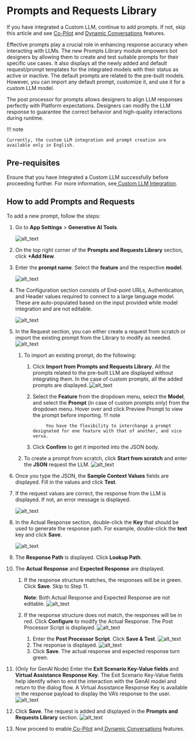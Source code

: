 
# Prompts and Requests Library

	

		

			

If you have integrated a Custom LLM, continue to add prompts. If not, skip this article and see [Co-Pilot](../../../../../app-settings/generative-ai-tools/co-pilot-features) and [Dynamic Conversations](../../../../../app-settings/generative-ai-tools/dynamic-conversations-features) features.

Effective prompts play a crucial role in enhancing response accuracy when interacting with LLMs. The new Prompts Library module empowers bot designers by allowing them to create and test suitable prompts for their specific use cases. It also displays all the newly added and default request/prompt templates for the integrated models with their status as active or inactive. The default prompts are related to the pre-built models. However, you can import any default prompt, customize it, and use it for a custom LLM model.

The post processor for prompts allows designers to align LLM responses perfectly with Platform expectations. Designers can modify the LLM response to guarantee the correct behavior and high-quality interactions during runtime.

!!! note

    Currently, the custom LLM integration and prompt creation are available only in English.


## Pre-requisites

Ensure that you have Integrated a Custom LLM successfully before proceeding further. For more information, see[ Custom LLM Integration](../../../../../app-settings/generative-ai-tools/llm-integration/#Custom_LLM_Integration_Framework).


## How to add Prompts and Requests

To add a new prompt, follow the steps:



1. Go to **App Settings** > **Generative AI Tools**. 


    ![alt_text](images/prl(10).png "image_tooltip")

2. On the top right corner of the **Prompts and Requests Library** section, click **+Add New**.
3. Enter the **prompt name**. Select the **feature** and the respective **model**. 

    ![alt_text](images/prl(13).png "image_tooltip")

4. The Configuration section consists of End-point URLs, Authentication, and Header values required to connect to a large language model. These are auto-populated based on the input provided while model integration and are not editable. 


    ![alt_text](images/prl(3).png "image_tooltip")

5. In the Request section, you can either create a request from scratch or import the existing prompt from the Library to modify as needed. 
    ![alt_text](images/prl(9).png "image_tooltip")
    1. To import an existing prompt, do the following:
        1. Click **Import from Prompts and Requests Library**. All the prompts related to the pre-built LLM are displayed without integrating them. In the case of custom prompts, all the added prompts are displayed. 
            ![alt_text](images/prompts2hq.gif "image_tooltip")
        
        2. Select the **Feature** from the dropdown menu, select the **Model**, and select the **Prompt** (in case of custom prompts only) from the dropdown menu. Hover over and click Preview Prompt to view the prompt before importing.
            !!! note

                    You have the flexibility to interchange a prompt designated for one feature with that of another, and vice versa.

        3. Click **Confirm** to get it imported into the JSON body.

    2. To create a prompt from scratch, click **Start from scratch** and enter the **JSON** request the LLM. 
    ![alt_text](images/prl(8).png "image_tooltip")

6. Once you type the JSON, the **Sample Context Values** fields are displayed. Fill in the values and click **Test**.
7. If the request values are correct, the response from the LLM is displayed. If not, an error message is displayed. 


    ![alt_text](images/prl(6).png "image_tooltip")

8. In the Actual Response section, double-click the **Key** that should be used to generate the response path. For example, double-click the **text** key and click **Save**. 

    ![alt_text](images/prl(5).png "image_tooltip")

9. The **Response Path** is displayed. Click **Lookup Path**.
10. The **Actual Response** and **Expected Response** are displayed. 
    1. If the response structure matches, the responses will be in green. Click **Save**. Skip to Step 11.

        **Note**: Both Actual Response and Expected Response are not editable.
        ![alt_text](images/prl(2).png "image_tooltip")
    
    2. If the response structure does not match, the responses will be in red. Click **Configure** to modify the Actual Response. The Post Processor Script is displayed. 
    ![alt_text](images/prl(12).png "image_tooltip")
        
        1. Enter the **Post Processor Script**. Click **Save & Test**. 
            ![alt_text](images/prl(11).png "image_tooltip")
        2. The response is displayed. 
                ![alt_text](images/prl(4).png "image_tooltip")
        3. Click **Save**. The actual response and expected response turn green.

11. (Only for GenAI Node) Enter the **Exit Scenario Key-Value fields** and **Virtual Assistance Response Key**. The Exit Scenario Key-Value fields help identify when to end the interaction with the GenAI model and return to the dialog flow. A Virtual Assistance Response Key is available in the response payload to display the VA’s response to the user.
    ![alt_text](images/image1-8.png "image_tooltip")
12. Click **Save**. The request is added and displayed in the **Prompts and Requests Library** section. 
    ![alt_text](images/prl(1).png "image_tooltip")
13. Now proceed to enable[ Co-Pilot](co-pilot-features.md) and[ Dynamic Conversations](dynamic-conversations-features.md) features.

		
